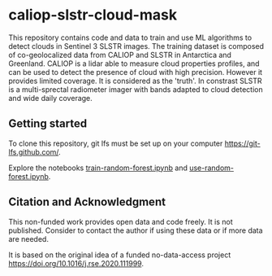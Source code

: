 # caliop-slstr-cloud-mask

This repository contains code and data to train and use ML algorithms to detect clouds in Sentinel 3 SLSTR images. The training dataset is composed of co-geolocalized data from CALIOP and SLSTR in Antarctica and Greenland. CALIOP is a lidar able to measure cloud properties profiles, and can be used to detect the presence of cloud with high precision. However it provides limited coverage. It is considered as the 'truth'. In constrast SLSTR is a multi-sprectal radiometer imager with bands adapted to cloud detection and wide daily coverage.

## Getting started

To clone this repository, git lfs must be set up on your computer https://git-lfs.github.com/.

Explore the notebooks [train-random-forest.ipynb](https://github.com/ghislainp/caliop-slstr-cloud-mask/blob/main/notebooks/train-random-forest.ipynb) and [use-random-forest.ipynb](https://github.com/ghislainp/caliop-slstr-cloud-mask/blob/main/notebooks/use-random-forest.ipynb).

## Citation and Acknowledgment

This non-funded work provides open data and code freely. It is not published. Consider to contact the author if using these data or if more data are needed.

It is based on the original idea of a funded no-data-access project https://doi.org/10.1016/j.rse.2020.111999.

